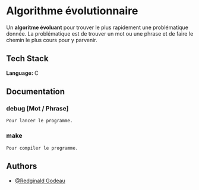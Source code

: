 # Algorithme évolutionnaire

Un **algoritme évoluant** pour trouver le plus rapidement une problématique donnée.
La problématique est de trouver un mot ou une phrase et de faire le chemin le plus cours pour y parvenir.


## Tech Stack

**Language:** C


## Documentation


### debug [Mot / Phrase]

    Pour lancer le programme.
### make 

    Pour compiler le programme.

## Authors

- [@Redginald Godeau](https://github.com/RedginaldGodeau)


